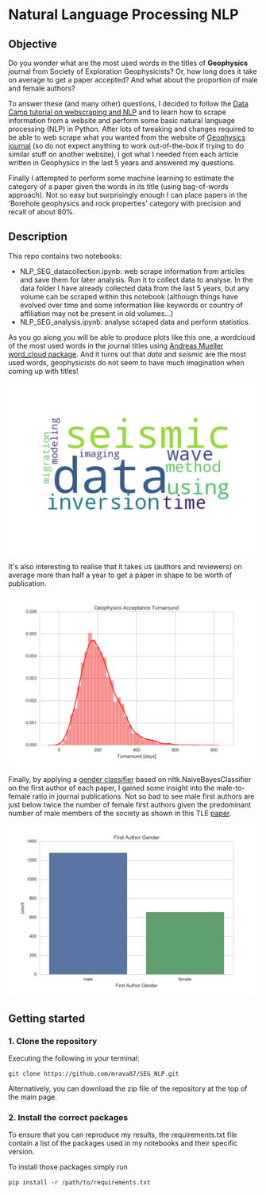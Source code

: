 # Natural Language Processing NLP

## Objective
Do you wonder what are the most used words in the titles of **Geophysics** journal from Society of Exploration Geophysicists? Or, how long
does it take on average to get a paper accepted? And what about the proportion of male and female authors?

To answer these (and many other) questions, I decided to follow the [Data Camp tutorial on webscraping and NLP](https://www.datacamp.com/community/blog/fb-live-annoucement)
and to learn how to scrape information from a website and perform some basic natural language processing (NLP) in Python. 
After lots of tweaking and changes required to be able to web scrape what you wanted from the website of [Geophysics journal](http://library.seg.org/loi/gpysa7) (so do not expect anything to work 
out-of-the-box if trying to do similar stuff on another website), I got what I needed from each article written in Geophysics in the last 5 years and answered my questions.

Finally I attempted to perform some machine learning to estimate the category of a paper given the words in its title (using bag-of-words approach).
Not so easy but surprisingly enough I can place papers in the 'Borehole geophysics and rock properties' category with precision and recall of about 80%. 

## Description
This repo contains two notebooks:
* NLP_SEG_datacollection.ipynb: web scrape information from articles and save them for later analysis. Run it to collect data to analyse.
In the data folder I have already collected data from the last 5 years, but any volume can be scraped within this notebook (although things 
have evolved over time and some information like keywords or country of affiliation may not be present in old volumes...)
* NLP_SEG_analysis.ipynb: analyse scraped data and perform statistics. 

As you go along you will be able to produce plots like this one, a wordcloud of the most used words in the journal titles using [Andreas Mueller word_cloud package](https://github.com/amueller/word_cloud). 
And it turns out that *data* and *seismic* are the most used words, geophysicists do not seem to have much imagination when coming up with titles!
<p align="center">
<img src="figs/titles_wordcloud.png" width="550">
</p>

It's also interesting to realise that it takes us (authors and reviewers) on average more than half a year to get a paper in shape to be worth of publication.
<p align="center">
<img src="figs/acceptance_turnaround.png" width="550">
</p>

Finally, by applying a [gender classifier](https://gist.github.com/vinovator/6e5bf1e1bc61687a1e809780c30d6bf6) based on nltk.NaiveBayesClassifier on the first author of each paper, 
I gained some insight into the male-to-female ratio in journal publications. Not so bad to see male first authors are just below twice the number of female first authors given
the predominant number of male members of the society as shown in this TLE [paper](https://library.seg.org/doi/abs/10.1190/tle34060708.1).

<p align="center">
<img src="figs/author_gended.png" width="550">
</p>

## Getting started


### 1. Clone the repository

Executing the following in your terminal:

```
git clone https://github.com/mrava87/SEG_NLP.git
```

Alternatively, you can download the zip file of the repository at the top of the main page.


### 2. Install the correct packages

To ensure that you can reproduce my results, the requirements.txt file contain a list of the packages used in my notebooks and their specific version.

To install those packages simply run 
```
pip install -r /path/to/requirements.txt
```


